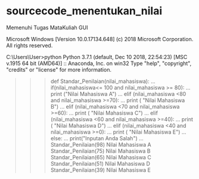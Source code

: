 # sourcecode_menentukan_nilai
Memenuhi Tugas MataKuliah GUI

Microsoft Windows [Version 10.0.17134.648]
(c) 2018 Microsoft Corporation. All rights reserved.

C:\Users\User>python
Python 3.7.1 (default, Dec 10 2018, 22:54:23) [MSC v.1915 64 bit (AMD64)] :: Anaconda, Inc. on win32
Type "help", "copyright", "credits" or "license" for more information.
>>> def Standar_Penilaian(nilai_mahasiswa):
...     if(nilai_mahasiswa<= 100 and nilai_mahasiswa >= 80):
...             print ("Nilai Mahasiswa A")
...     elif (nilai_mahasiswa <80 and nilai_mahasiswa >=70):
...             print ( "Nilai Mahasiswa B")
...     elif (nilai_mahasiswa <70 and nilai_mahasiswa >=60):
...             print ( "Nilai Mahasiswa C")
...     elif (nilai_mahasiswa <60 and nilai_mahasiswa >=40):
...             print ( "Nilai Mahasiswa D")
...     elif (nilai_mahasiswa <40 and nilai_mahasiswa >=0):
...             print ( "Nilai Mahasiswa E")
...     else:
...             print("Inputan Anda Salah")
...
>>> Standar_Penilaian(98)
Nilai Mahasiswa A
>>> Standar_Penilaian(75)
Nilai Mahasiswa B
>>> Standar_Penilaian(65)
Nilai Mahasiswa C
>>> Standar_Penilaian(51)
Nilai Mahasiswa D
>>> Standar_Penilaian(39)
Nilai Mahasiswa E
>>>
